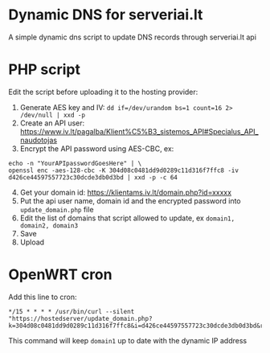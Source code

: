 # Dynamic DNS for serveriai.lt
A simple dynamic dns script to update DNS records through serveriai.lt api

# PHP script

Edit the script before uploading it to the hosting provider:

1. Generate AES key and IV: `dd if=/dev/urandom bs=1 count=16 2> /dev/null | xxd -p`
2. Create an API user: https://www.iv.lt/pagalba/Klient%C5%B3_sistemos_API#Specialus_API_naudotojas
3. Encrypt the API password using AES-CBC, ex:
```
echo -n "YourAPIpasswordGoesHere" | \
openssl enc -aes-128-cbc -K 304d08c0481dd9d0289c11d316f7ffc8 -iv d426ce44597557723c30dcde3db0d3bd | xxd -p -c 64
```
4. Get your domain id: https://klientams.iv.lt/domain.php?id=xxxxx
5. Put the api user name, domain id and the encrypted password into `update_domain.php` file
6. Edit the list of domains that script allowed to update, ex `domain1, domain2, domain3`
7. Save
8. Upload

# OpenWRT cron

Add this line to cron:

```
*/15 * * * * /usr/bin/curl --silent "https://hostedserver/update_domain.php?k=304d08c0481dd9d0289c11d316f7ffc8&i=d426ce44597557723c30dcde3db0d3bd&rec=domain1”
```
This command will keep `domain1` up to date with the dynamic IP address
